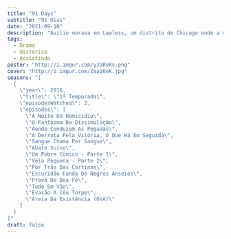 ```yaml
---
title: "91 Days"
subtitle: "91 Dias"
date: "2021-09-10"
description: "Avilio morava em Lawless, um distrito de Chicago onde a máfia é dominante e lucra vendendo bebidas ilegalmente. Ele teve que se esconder após seus pais e irmão serem mortos pelos mafiosos da família Vanett. Sete anos depois, uma carta misteriosa acende sua vontade de vingança e o faz voltar para Lawless, onde tentará se infiltrar na família Vanetti a fim de chegar perto de seus líderes."
tags:
  - Drama
  - Histórico
  - Assistindo
poster: "http://i.imgur.com/yJaRvRs.png"
cover: "http://i.imgur.com/Zea16oK.jpg"
seasons: "[
  {
    \"year\": 2016,
    \"title\": \"1ª Temporada\",
    \"episodesWatched\": 2,
    \"episodes\": [
      \"A Noite Do Homicídio\",
      \"O Fantasma Da Dissimulação\",
      \"Aonde Conduzem As Pegadas\",
      \"A Derrota Pela Vitória, O Que Há Em Seguida\",
      \"Sangue Chama Por Sangue\",
      \"Abate Suíno\",
      \"Um Pobre Cômico - Parte 1\",
      \"Vela Pequena - Parte 2\",
      \"Por Trás Das Cortinas\",
      \"Escuridão Funda De Negros Anseios\",
      \"Prova De Boa Fé\",
      \"Tudo Em Vão\",
      \"Evasão A Céu Torpe\",
      \"Areia Da Existência (OVA)\"
    ]
  }
]"
draft: false
---
```

